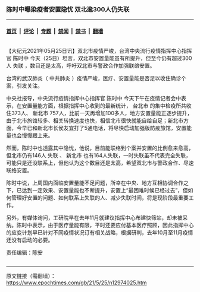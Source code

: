 ### 陈时中曝染疫者安置隐忧 双北逾300人仍失联

---

#### [首页](../../../..?n12974025) &nbsp;|&nbsp; [评论](../../../../../epoch-comment?n12974025) &nbsp;|&nbsp; [专题](../../../../../epoch-special?n12974025) &nbsp;|&nbsp; [禁闻](../../../../../epoch-news?n12974025) &nbsp;|&nbsp; [禁书](../../../../../books?n12974025) &nbsp;|&nbsp; [翻墙](https://github.com/gfw-breaker/nogfw/blob/master/README.md?n12974025)


<div class="column" id="artbody" itemprop="articleBody">
 <!-- article content begin -->
 <p>
  【大纪元2021年05月25日讯】双北市疫情严峻，台湾中央流行疫情指挥中心指挥官
  <ok href="https://www.epochtimes.com/gb/tag/%E9%99%88%E6%97%B6%E4%B8%AD.html">
   陈时中
  </ok>
  今天（25日）坦言，双北市安置量能虽有所提升，但至今仍有超过300人
  <ok href="https://www.epochtimes.com/gb/tag/%E5%A4%B1%E8%81%94.html">
   失联
  </ok>
  ，数目还是太高，呼吁双北市与警政合作加强联络安置。
 </p>
 <p>
  台湾的武汉肺炎（
  <ok href="https://www.epochtimes.com/gb/tag/%E4%B8%AD%E5%85%B1%E8%82%BA%E7%82%8E.html">
   中共肺炎
  </ok>
  ）疫情严峻，医疗、安置量能是否足以收住确诊个案，引发关注。
 </p>
 <p>
  中央社报导，中央流行疫情指挥中心指挥官
  <ok href="https://www.epochtimes.com/gb/tag/%E9%99%88%E6%97%B6%E4%B8%AD.html">
   陈时中
  </ok>
  今天下午在疫情记者会中表示，在安置量能方面，根据指挥中心收到的最新统计，
  <ok href="https://www.epochtimes.com/gb/tag/%E5%8F%B0%E5%8C%97%E5%B8%82.html">
   台北市
  </ok>
  的集中检疫所共收住373人、
  <ok href="https://www.epochtimes.com/gb/tag/%E6%96%B0%E5%8C%97%E5%B8%82.html">
   新北市
  </ok>
  757人，比前一天再增加100多人，地方安置量能正逐步提升，由于北市旅馆较多、相关转换速度也快，相信北市很快就能自给自足；新北市方面，今早已和新北市长侯友宜打了5通电话，将尽快启动加强版防疫旅馆，安置能量也会慢慢跟上来。
 </p>
 <p>
  然而，陈时中也透露其中隐忧，他说，目前能联络到个案并安置的比例愈来愈高，但北市仍有146人
  <ok href="https://www.epochtimes.com/gb/tag/%E5%A4%B1%E8%81%94.html">
   失联
  </ok>
  、
  <ok href="https://www.epochtimes.com/gb/tag/%E6%96%B0%E5%8C%97%E5%B8%82.html">
   新北市
  </ok>
  也有164人失联，一时失联虽不代表完全失联，可能只是还没联系上，但他认为这个数目还是太高，希望双北市与警政合作、尽速联络安置。
 </p>
 <p>
  陈时中说，上周国内面临安置量能不足问题，所幸在中央、地方互相协调合作之下，已达到一定效果、安置量能也不断提升，安置上“最困难时候已经过去”，但如何管理好安置的问题、如何联系上失联的人、减少失联时间，将是现阶段最重要工作。
 </p>
 <p>
  另外，有媒体询问，工研院早在去年11月就建议指挥中心布建快筛站，却未被采纳。陈时中表示，由于医疗量能有限，平时还要应付基本医疗照顾，因此指挥中心的应变计划早已针对不同疫情状况订有相关战略，根据研判，去年10月至11月疫情还没有启动的必要。
 </p>
 <p style="text-align: center; clear: both;">
  <div class="video_fit_container">
  </div>
 </p>
 <p>
  责任编辑：陈安
 </p>
 <!-- article content end -->
</div>


---

原文链接（需翻墙）：https://www.epochtimes.com/gb/21/5/25/n12974025.htm